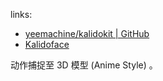 
[site]: https://3d.kalidoface.com
[repo]: https://github.com/yeemachine/kalidokit.git

links: 

- [yeemachine/kalidokit | GitHub][repo]
- [Kalidoface][site]

动作捕捉至 3D 模型 (Anime Style) 。
